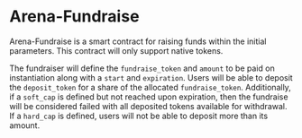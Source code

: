 # Arena-Fundraise

Arena-Fundraise is a smart contract for raising funds within the initial parameters. This contract will only support native tokens.

The fundraiser will define the `fundraise_token` and `amount` to be paid on instantiation along with a `start` and `expiration`. 
Users will be able to deposit the `deposit_token` for a share of the allocated `fundraise_token`.
Additionally, if a `soft_cap` is defined but not reached upon expiration, then the fundraise will be considered failed with all deposited tokens available for withdrawal.
If a `hard_cap` is defined, users will not be able to deposit more than its amount.